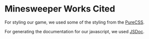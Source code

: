 # Minesweeper Works Cited
For styling our game, we used some of the styling from the [PureCSS](https://purecss.io/).

For generating the documentation for our javascript, we used [JSDoc](http://usejsdoc.org/).


